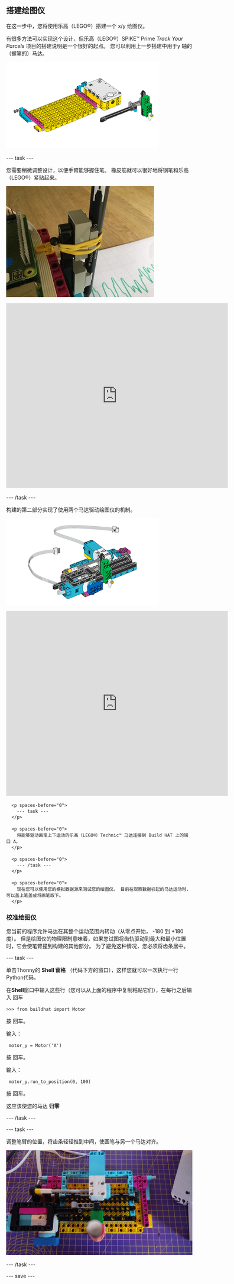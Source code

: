 ## 搭建绘图仪

在这一步中，您将使用乐高（LEGO®）搭建一个 x/y 绘图仪。

有很多方法可以实现这个设计，但乐高（LEGO®）SPIKE™ Prime *Track Your Parcels* 项目的搭建说明是一个很好的起点。 您可以利用上一步搭建中用于y 轴的（握笔的）马达。

![来自乐高（LEGO®）说明书的截图。](images/build1.png)

--- task ---

您需要稍微调整设计，以便手臂能够握住笔。 橡皮筋就可以很好地将钢笔和乐高 （LEGO®）紧贴起来。

![部分组装的绘图仪的照片，其上有一支笔用橡皮筋固定在乐高（LEGO®）组件上。](images/rubber_bands.jpg)

<embed src="https://le-www-live-s.legocdn.com/sc/media/lessons/prime/pdf/building-instructions/track-your-packages-bi-pdf-book1of2-05883f81fed73ac3738781d084e0d4e2.pdf" width="600" height="500" alt="pdf" pluginspage="http://www.adobe.com/products/acrobat/readstep2.html">
  </p> 
  
  <p spaces-before="0">
    --- /task ---
  </p>
  
  <p spaces-before="0">
    构建的第二部分实现了使用两个马达驱动绘图仪的机制。
  </p>
  
  <p spaces-before="0">
    <img src="images/build2.png" alt="来自乐高（LEGO®）说明书第二部分的截图。" />
  </p>
  
  <p spaces-before="0">

<embed src="https://le-www-live-s.legocdn.com/sc/media/lessons/prime/pdf/building-instructions/track-your-packages-bi-pdf-book2of2-80dc3c8c61ec2d2ffa785b688326ef74.pdf" width="600" height="500" alt="pdf" pluginspage="http://www.adobe.com/products/acrobat/readstep2.html">
      </p> 
      
      <p spaces-before="0">
        --- task ---
      </p>
      
      <p spaces-before="0">
        将能够驱动画笔上下运动的乐高（LEGO®）Technic™ 马达连接到 Build HAT 上的端口 A。
      </p>
      
      <p spaces-before="0">
        --- /task ---
      </p>
      
      <p spaces-before="0">
        现在您可以使用您的模拟数据源来测试您的绘图仪。 目前在观察数据引起的马达运动时，可以盖上笔盖或将画笔取下。
      </p>

<h3 spaces-before="0">
  校准绘图仪
</h3>

<p spaces-before="0">
  您当前的程序允许马达在其整个运动范围内转动（从零点开始， -180 到 +180 度）。 但是绘图仪的物理限制意味着，如果您试图将齿轨驱动到最大和最小位置时，它会使笔臂撞到构建的其他部分。 为了避免这种情况，您必须将齿条居中。
</p>

<p spaces-before="0">
  --- task ---
</p>

<p spaces-before="0">
  单击Thonny的 <strong x-id="1">Shell 窗格</strong> （代码下方的窗口），这样您就可以一次执行一行 Python代码。
</p>

<p spaces-before="0">
  在<strong x-id="1">Shell</strong>窗口中输入这些行（您可以从上面的程序中复制粘贴它们），在每行之后输入 <kbd>回车</kbd>
</p>

<pre><code class="python">&gt;&gt;&gt; from buildhat import Motor
</code></pre>

<p spaces-before="0">
  按 <kbd>回车</kbd>。
</p>

<p spaces-before="0">
  输入：
</p>

<pre><code class="python"> motor_y = Motor('A')
</code></pre>

<p spaces-before="0">
  按 <kbd>回车</kbd>。
</p>

<p spaces-before="0">
  输入：
</p>

<pre><code class="python"> motor_y.run_to_position(0, 100)
</code></pre>

<p spaces-before="0">
  按 <kbd>回车</kbd>。
</p>

<p spaces-before="0">
  这应该使您的马达 <strong x-id="1">归零</strong>
</p>

<p spaces-before="0">
  --- /task ---
</p>

<p spaces-before="0">
  --- task ---
</p>

<p spaces-before="0">
  调整笔臂的位置，将齿条轻轻推到中间，使画笔与另一个马达对齐。
</p>

<p spaces-before="0">
  <img src="images/pencil_lined_up.jpg" alt="铅笔位于外壳的中心，与用于驱动送纸器的马达对齐。" />
</p>

<p spaces-before="0">
  --- /task ---
</p>

<p spaces-before="0">
  --- save ---
</p>

